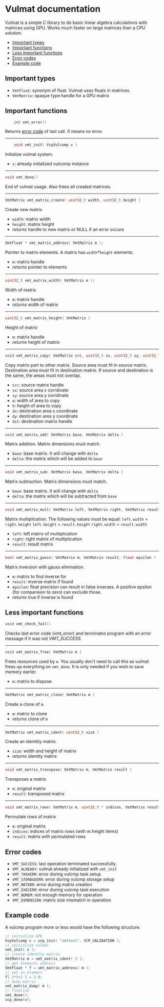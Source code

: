# Vulmat documentation

Vulmat is a simple C library to do basic linear algebra calculations with matrices using GPU. 
Works much faster on large matrices than a CPU solution.

- [Important types](#important-types)
- [Important functions](#important-functions)
- [Less important functions](#less-important-functions)
- [Error codes](#error-codes)
- [Example code](#example-code)

## Important types

- `VmtFloat`: synonym of float. Vulmat uses floats in matrices.
- `VmtMatrix`: opaque type handle for a GPU matrix

## Important functions

```c
    int vmt_error()
```
Returns [error code](#error-codes) of last call. 0 means no error.

---
```c
    void vmt_init( VcpVulcomp v ) 
```
Initialize vulmat system.
- `v`: already initialized vulcomp instance
---
```c
void vmt_done()
```
End of vulmat usage. Also frees all created matrices.

---
```c
VmtMatrix vmt_matrix_create( uint32_t width, uint32_t height )
```
Create new matrix.
- `width`: matrix width
- `height`: matrix height
- *returns* handle to new matrix or NULL if an error occurs

---
```c
VmtFloat * vmt_matrix_address( VmtMatrix m );
```
Pointer to matrix elements. A matrix has `width`*`height` elements.
- `m`: matrix handle
- *returns* pointer to elements

---
```c
uint32_t vmt_matrix_width( VmtMatrix m );
```
Width of matrix
- `m`: matrix handle
- *returns* width of matrix

---
```c
uint32_t vmt_matrix_height( VmtMatrix )
```
Height of matrix
- `m`: matrix handle
- *returns* height of matrix

---
```c
void vmt_matrix_copy( VmtMatrix src, uint32_t sx, uint32_t sy, uint32_t w, uint32_t h, uint32_t dx, uint32_t dy, VmtMatrix dst )
```
Copy matrix part to other matrix. Source area must fit in source matrix. Destination area must fit in destination matrix. 
If source and destination is the same, the areas must not overlap.
- `src`: source matrix handle
- `sx`: source area x corrdinate
- `sy`: source area y corrdinate
- `w`: width of area to copy
- `h`: height of area to copy
- `dx`: destination area x coordinate
- `dy`: destination area y coordinate
- `dst`: destination matrix handle

---
```c
void vmt_matrix_add( VmtMatrix base, VmtMatrix delta )
```
Matrix addition. Matrix dimensions must match.
- `base`: base matrix. It will change with `delta`
- `delta`: the matrix which will be added to `base`

---
```c
void vmt_matrix_sub( VmtMatrix base, VmtMatrix delta )
```
Matrix subtraction. Matrix dimensions must match.
- `base`: base matrix. It will change with `delta`
- `delta`: the matrix which will be subtracted from `base`

---
```c
void vmt_matrix_mult( VmtMatrix left, VmtMatrix right, VmtMatrix result )
```
Matrix multiplication. The following values must be equal:
    `left.width` = `right.height`
    `left.height` = `result.height`
    `right.width` = `result.width`
- `left`: left matrix of multiplication
- `right`: right matrix of multiplication
- `result`: result matrix

---
```c
bool vmt_matrix_gauss( VmtMatrix m, VmtMatrix result, float epsilon )
```
Matrix inversion with gauss elimination. 
- `m`: matrix to find inverse for
- `result`: inverse matrix if found
- `epsilon`: float precision can result in false inverses. A positive epsilon (for comparision to zero) can exclude those.
- *returns* true if inverse is found

## Less important functions

```c
void vmt_check_fail()
```
Checks last error code (*vmt_error*) and terminates program with an error message if it was not *VMT_SUCCESS*.

---
```c
void vmt_matrix_free( VmtMatrix m )
```
Frees resources used by `m`. You usually don't need to call this as vulmat frees up everything on `vmt_done`. It is only needed if you wish to save memory earlier.
- `m`: matrix to dispose

---
```c
VmtMatrix vmt_matrix_clone( VmtMatrix m )
```
Create a clone of `m`.
- `m`: matric to clone
- *returns* clone of `m`

---
```c
VmtMatrix vmt_matrix_ident( uint32_t size )
```
Create an identitiy matrix.
- `size`: width and height of matrix
- *returns* identity matrix

---
```c
void vmt_matrix_transpose( VmtMatrix m, VmtMatrix result )
```
Transposes a matrix.
- `m`: original matrix
- `result`: transposed matrix

---
```c
void vmt_matrix_rows( VmtMatrix m, uint32_t * indices, VmtMatrix result )
```
Permutate rows of matrix
- `m`: original matrix
- `indices`: indices of matrix rows (with m.height items)
- `result`: matrix with permutated rows

## Error codes

- `VMT_SUCCESS`: last operation terminated successfully.
- `VMT_ALREADY`: vulmat already initialized with `vmt_init`
- `VMT_TASKERR`: error during vulcmp task setup
- `VMT_STORAGEERR`: error during vulcmp storage setup
- `VMT_MATERR`: error during matrix creation
- `VMT_EXECERR`: error during vulcmp task execution
- `VMT_NOMEM`: not enough memory for operation
- `VMT_DIMENSION`: matrix size mismatch in operation

## Example code
   
A vulcmp program more or less would have the following structure:

```c
// initialize GPU
VcpVulcomp v = vcp_init( "vmttest", VCP_VALIDATION );
// initialize vulmat
vmt_init( v );
// create identity matrix
VmtMatrix m = vmt_matrix_ident( 5 );
// get elements address
VmtFloat * f = vmt_matrix_address( m );
// set an element
f[ 2*5+1 ] = 2.0;
// dump matrix
vmt_matrix_dump( m );
// finalize
vmt_done();
vcp_done(v);
```
    
